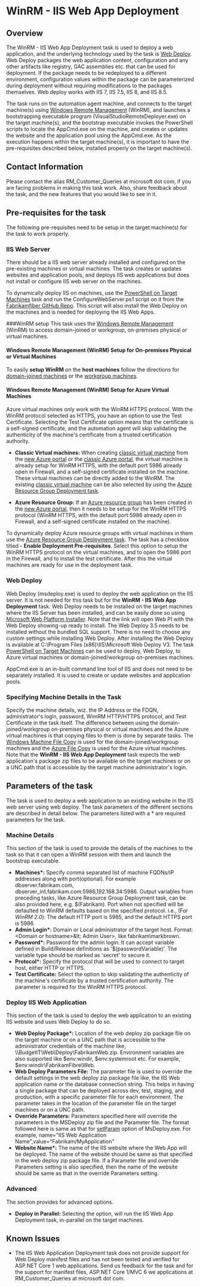 # WinRM - IIS Web App Deployment

## Overview

The WinRM - IIS Web App Deployment task is used to deploy a web application, and the underlying technology used by the task is [Web Deploy](http://www.iis.net/downloads/microsoft/web-deploy). Web Deploy packages the web application content, configuration and any other artifacts like registry, GAC assemblies etc. that can be used for deployment. If the package needs to be redeployed to a different environment, configuration values within the package can be parameterized during deployment without requiring modifications to the packages themselves. Web deploy works with IIS 7, IIS 7.5, IIS 8, and IIS 8.5.

The task runs on the automation agent machine, and connects to the target machine(s) using [Windows Remote Management][1] (WinRM), and launches a bootstrapping executable program (VisualStudioRemoteDeployer.exe) on the target machine(s), and the bootstrap executable invokes the PowerShell scripts to locate the AppCmd.exe on the machine, and creates or updates the website and the application pool using the AppCmd.exe. As the execution happens within the target machine(s), it is important to have the pre-requisites described below, installed properly on the target machine(s).

## Contact Information

Please contact the alias RM\_Customer\_Queries at microsoft dot com, if you are facing problems in making this task work. Also, share feedback about the task, and the new features that you would like to see in it.

## Pre-requisites for the task

The following pre-requisites need to be setup in the target machine(s) for the task to work properly.

### IIS Web Server

There should be a IIS web server already installed and configured on the pre-existing machines or virtual machines. The task creates or updates websites and application pools, and deploys IIS web applications but does not install or configure IIS web server on the machines.

To dynamically deploy IIS on machines, use the [PowerShell on Target Machines]((https://github.com/Microsoft/azure-pipelines-tasks/tree/master/Tasks/PowerShellOnTargetMachinesV3)) task and run the ConfigureWebServer.ps1 script on it from the [Fabrikamfiber GitHub Repo](https://github.com/fabrikamfiber/customerservice/tree/master/DeployTemplate). This script will also install the Web Deploy on the machines and is needed for deploying the IIS Web Apps.

###WinRM setup
This task uses the [Windows Remote Management](https://msdn.microsoft.com/en-us/library/aa384426.aspx) (WinRM) to access domain-joined or workgroup, on-premises physical or virtual machines.

#### Windows Remote Management (WinRM) Setup for On-premises Physical or Virtual Machines
To easily **setup WinRM** on the **host machines** follow the directions for [domain-joined machines](https://www.visualstudio.com/en-us/docs/release/examples/other-servers/net-to-vm) or the [workgroup machines](https://www.visualstudio.com/en-us/docs/release/examples/other-servers/net-to-workgroup-vm).

#### Windows Remote Management (WinRM) Setup for Azure Virtual Machines
Azure virtual machines only work with the WinRM HTTPS protocol. With the WinRM protocol selected as HTTPS, you have an option to use the Test Certificate. Selecting the Test Certificate option means that the certificate is a self-signed certificate, and the automation agent will skip validating the authenticity of the machine's certificate from a trusted certification authority.
 
 -	**Classic Virtual machines:** When creating [classic virtual machine](https://azure.microsoft.com/en-us/documentation/articles/virtual-machines-windows-tutorial-classic-portal/) from the [new Azure portal](https://portal.azure.com/) or the [classic Azure portal](https://manage.windowsazure.com/), the virtual machine is already setup for WinRM HTTPS, with the default port 5986 already open in Firewall, and a self-signed certificate installed on the machine. These virtual machines can be directly added to the WinRM. The existing [classic virtual machine](https://azure.microsoft.com/en-us/documentation/articles/virtual-machines-windows-tutorial-classic-portal/) can be also selected by using the [Azure Resource Group Deployment task](https://github.com/Microsoft/azure-pipelines-tasks/tree/master/Tasks/AzureResourceGroupDeploymentV2).
 
 - **Azure Resource Group:** If an [Azure resource group](https://azure.microsoft.com/en-us/documentation/articles/virtual-machines-windows-hero-tutorial/) has been created in the [new Azure portal](https://portal.azure.com/), then it needs to be setup for the WinRM HTTPS protocol (WinRM HTTPS, with the default port 5986 already open in Firewall, and a self-signed certificate installed on the machine).

 To dynamically deploy Azure resource groups with virtual machines in them use the [Azure Resource Group Deployment task](https://github.com/Microsoft/azure-pipelines-tasks/tree/master/Tasks/AzureResourceGroupDeploymentV2). The task has a checkbox titled - **Enable Deployment Pre-requisites**. Select this option to setup the WinRM HTTPS protocol on the virtual machines, and to open the 5986 port in the Firewall, and to install the test certificate. After this the virtual machines are ready for use in the deployment task.

### Web Deploy

Web Deploy (msdeploy.exe) is used to deploy the web application on the IIS server. It is not needed for this task but for the **WinRM - IIS Web App Deployment** task. Web Deploy needs to be installed on the target machines where the IIS Server has been installed, and can be easily done so using [Microsoft Web Platform Installer](http://www.microsoft.com/web/gallery/install.aspx?appid=wdeploynosmo). Note that the link will open Web PI with the Web Deploy showing-up ready to install. The Web Deploy 3.5 needs to be installed without the bundled SQL support. There is no need to choose any custom settings while installing Web Deploy. After installing the Web Deploy is available at C:\Program Files (x86)\IIS\Microsoft Web Deploy V3. The task [PowerShell on Target Machines](https://github.com/Microsoft/azure-pipelines-tasks/tree/master/Tasks/PowerShellOnTargetMachinesV3) can be used to deploy, Web Deploy, to Azure virtual machines or domain-joined/workgroup on-premises machines.

AppCmd.exe is an in-built command line tool of IIS and does not need to be separately installed. It is used to create or update websites and application pools.

### Specifying Machine Details in the Task

Specify the machine details, wiz. the IP Address or the FDQN, administrator's login, password, WimRM HTTP/HTTPS protocol, and Test Certificate in the task itself. The difference between using the domain-joined/workgroup on-premises physical or virtual machines and the Azure virtual machines is that copying files to them is done by separate tasks. The [Windows Machine File Copy](https://github.com/Microsoft/azure-pipelines-tasks/tree/master/Tasks/WindowsMachineFileCopyV2) is used for the domain-joined/workgroup machines and the [Azure File Copy](https://github.com/Microsoft/azure-pipelines-tasks/tree/master/Tasks/AzureFileCopyV2) is used for the Azure virtual machines. Note that the **WinRM - IIS Web App Deployment** task expects the web application's package zip files to be available on the target machines or on a UNC path that is accessible by the target machine administrator's login.

## Parameters of the task

The task is used to deploy a web application to an existing website in the IIS web server using web deploy. The task parameters of the different sections are described in detail below. The parameters listed with a \* are required parameters for the task.

### Machine Details
This section of the task is used to provide the details of the machines to the task so that it can open a WinRM session with them and launch the bootstrap executable.

 - **Machines\*:** Specify comma separated list of machine FQDNs/IP addresses along with port(optional). For example dbserver.fabrikam.com, dbserver_int.fabrikam.com:5986,192.168.34:5986. Output variables from preceding tasks, like Azure Resource Group Deployment task, can be also provided here, e.g. $(Fabrikam). Port when not specified will be defaulted to WinRM defaults based on the specified protocol. i.e., (For *WinRM 2.0*):  The default HTTP port is 5985, and the default HTTPS port is 5986.
 - **Admin Login\*:** Domain or Local administrator of the target host. Format: &lt;Domain or hostname&gt;\&lt; Admin User&gt;, like fabrikam\markbrown.
 - **Password\*:**  Password for the admin login. It can accept variable defined in Build/Release definitions as '$(passwordVariable)'. The variable type should be marked as 'secret' to secure it.
 - **Protocol\*:**  Specify the protocol that will be used to connect to target host, either HTTP or HTTPS.
 - **Test Certificate:** Select the option to skip validating the authenticity of the machine's certificate by a trusted certification authority. The parameter is required for the WinRM HTTPS protocol.

### Deploy IIS Web Application
This section of the task is used to deploy the web application to an existing IIS website and uses Web Deploy to do so.

- **Web Deploy Package\*:** Location of the web deploy zip package file on the target machine or on a UNC path that is accessible to the administrator credentials of the machine like, \\\\BudgetIT\Web\Deploy\FabrikamWeb.zip. Environment variables are also supported like $env:windir, $env:systemroot etc. For example, $env:windir\FabrikamFibre\Web.
- **Web Deploy Parameters File:** The parameter file is used to override the default settings in the web deploy zip package file like, the IIS Web application name or the database connection string. This helps in having a single package that can be deployed across dev, test, staging, and production, with a specific parameter file for each environment. The parameter takes in the location of the parameter file on the target machines or on a UNC path.
- **Override Parameters:** Parameters specified here will override the parameters in the MSDeploy zip file and the Parameter file. The format followed here is same as that for [setParam](https://technet.microsoft.com/en-us/library/dd569084.aspx) option of MsDeploy.exe. For example, name="IIS Web Application Name",value="Fabrikam/MyApplication"
- **Website Name\*:** The name of the IIS website where the Web App will be deployed. The name of the website should be same as that specified in the web deploy zip package file. If a Parameter file and override Parameters setting is also specified, then the name of the website should be same as that in the override Parameters setting.

### Advanced
The section provides for advanced options.
  - **Deploy in Parallel:**  Selecting the option, will run the IIS Web App Deployment task, in-parallel on the target machines.

## Known Issues
  - The IIS Web Application Deployment task does not provide support for Web Deploy manifest files and has not been tested and verified for ASP.NET Core 1 web applications. Send us feedback for the task and for the support for manifest files, ASP.NET Core 1/MVC 6 we applications at RM\_Customer\_Queries at microsoft dot com.

  [1]: https://msdn.microsoft.com/en-us/library/aa384426(v=vs.85).aspx
